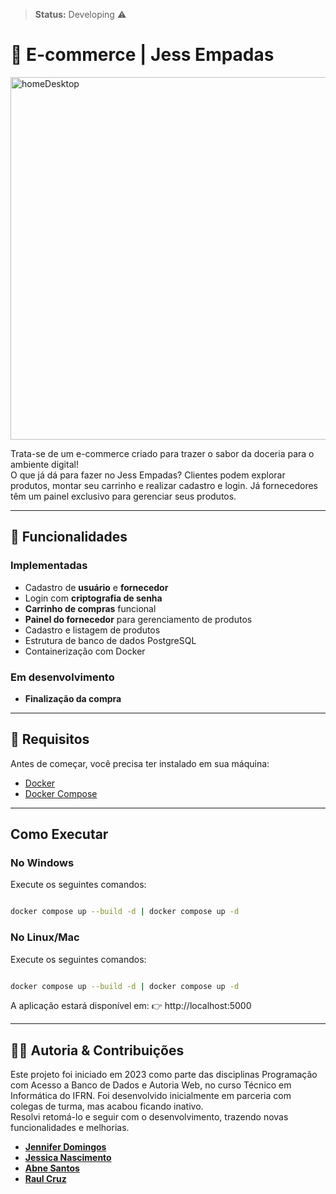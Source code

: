 > **Status:** Developing ⚠️  

# 🛒 E-commerce | Jess Empadas

<img width="1355" height="580" alt="homeDesktop" src="https://github.com/user-attachments/assets/5aa7385b-3ab2-435b-ab1d-00c9a77381ea" />

Trata-se de um e-commerce criado para trazer o sabor da doceria para o ambiente digital! <br>
O que já dá para fazer no Jess Empadas? Clientes podem explorar produtos, montar seu carrinho e realizar cadastro e login. Já fornecedores têm um painel exclusivo para gerenciar seus produtos. 

---

## 📌 Funcionalidades

### Implementadas
- Cadastro de **usuário** e **fornecedor**
- Login com **criptografia de senha**
- **Carrinho de compras** funcional
- **Painel do fornecedor** para gerenciamento de produtos
- Cadastro e listagem de produtos
- Estrutura de banco de dados PostgreSQL
- Containerização com Docker

### Em desenvolvimento
- **Finalização da compra**

---
## 📌 Requisitos

Antes de começar, você precisa ter instalado em sua máquina:

- [Docker](https://www.docker.com/products/docker-desktop)  
- [Docker Compose](https://docs.docker.com/compose/)  

---

## Como Executar

### No Windows

Execute os seguintes comandos:

```sh

docker compose up --build -d | docker compose up -d
```

### No Linux/Mac

Execute os seguintes comandos:

```sh

docker compose up --build -d | docker compose up -d
```

A aplicação estará disponível em:
👉 http://localhost:5000

---

## 👩‍💻 Autoria & Contribuições

Este projeto foi iniciado em 2023 como parte das disciplinas Programação com Acesso a Banco de Dados e Autoria Web, no curso Técnico em Informática do IFRN.
Foi desenvolvido inicialmente em parceria com colegas de turma, mas acabou ficando inativo. <br>
Resolvi retomá-lo e seguir com o desenvolvimento, trazendo novas funcionalidades e melhorias.

- **[Jennifer Domingos](https://github.com/jenniferdomgs)**  
- **[Jessica Nascimento](https://github.com/jess3008)**
- **[Abne Santos](https://github.com/abnesantos)**
- **[Raul Cruz](https://github.com/raulzinho123)**  

